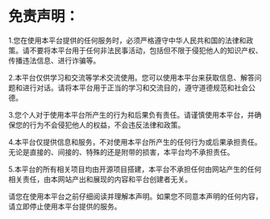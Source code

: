 # 免责声明：
1.您在使用本平台提供的任何服务时，必须严格遵守中华人民共和国的法律和政策。请不要将本平台用于任何非法民事活动，包括但不限于侵犯他人的知识产权、传播违法信息、进行诈骗等。

2.本平台仅供学习和交流等学术交流使用。您可以使用本平台来获取信息、解答问题和进行对话。请将本平台用于正当的学习和交流目的，遵守道德规范和社会公德。

3.您个人对于使用本平台所产生的行为和后果负有责任。请谨慎使用本平台，并确保您的行为不会侵犯他人的权益，不会违反法律和政策。

4.本平台仅提供信息和服务，不对使用本平台所产生的任何行为或后果承担责任。无论是直接的、间接的、特殊的还是附带的损害，本平台均不承担责任。

5.本平台的所有相关项目均由开源项目搭建，本平台不承担任何由网站产生的任何相关责任，由本网站产出和展现的内容和平台创建者无关。

请您在使用本平台之前仔细阅读并理解本声明。如果您不同意本声明的任何内容，请立即停止使用本平台提供的服务。